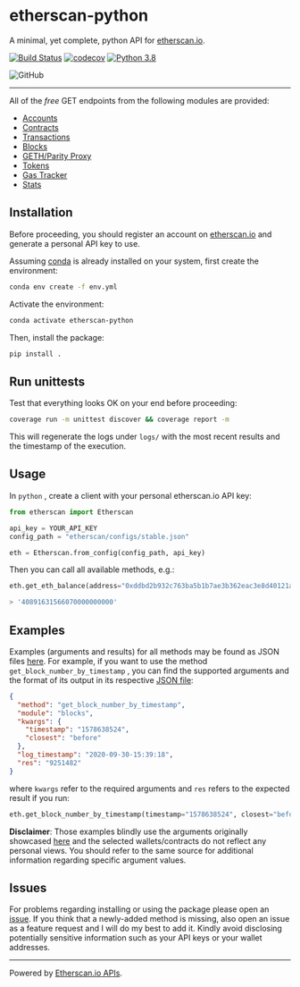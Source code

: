 # etherscan-python

A minimal, yet complete, python API for [etherscan.io](etherscan.io).

[![Build Status](https://travis-ci.com/pcko1/etherscan-python.svg?branch=master)](https://travis-ci.com/pcko1/etherscan-python) 
[![codecov](https://codecov.io/gh/pcko1/etherscan-python/branch/master/graph/badge.svg)](https://codecov.io/gh/pcko1/etherscan-python)
[![Python 3.8](https://img.shields.io/badge/python-3.8-blue.svg)](https://www.python.org/downloads/release/python-385/)

![GitHub](https://img.shields.io/github/license/pcko1/etherscan-python)

___

All of the *free* GET endpoints from the following modules are provided:

* [Accounts](https://etherscan.io/apis#accounts)
* [Contracts](https://etherscan.io/apis#contracts)
* [Transactions](https://etherscan.io/apis#transactions)
* [Blocks](https://etherscan.io/apis#blocks)
* [GETH/Parity Proxy](https://etherscan.io/apis#proxy)
* [Tokens](https://etherscan.io/apis#tokens)
* [Gas Tracker](https://etherscan.io/apis#gastracker)
* [Stats](https://etherscan.io/apis#stats)

## Installation

Before proceeding, you should register an account on [etherscan.io](etherscan.io) and generate a personal API key to use. 

Assuming [conda](https://docs.conda.io/en/latest/miniconda.html) is already installed on your system, first create the environment:

``` bash
conda env create -f env.yml
```

Activate the environment:

``` bash
conda activate etherscan-python
```

Then, install the package:

``` bash
pip install .
```

## Run unittests

Test that everything looks OK on your end before proceeding:

``` bash
coverage run -m unittest discover && coverage report -m
````

This will regenerate the logs under `logs/` with the most recent results and the timestamp of the execution.

## Usage

In `python` , create a client with your personal etherscan.io API key:

``` python
from etherscan import Etherscan

api_key = YOUR_API_KEY
config_path = "etherscan/configs/stable.json"

eth = Etherscan.from_config(config_path, api_key)
```

Then you can call all available methods, e.g.:

``` python
eth.get_eth_balance(address="0xddbd2b932c763ba5b1b7ae3b362eac3e8d40121a")

> '40891631566070000000000'
```

## Examples

Examples (arguments and results) for all methods may be found as JSON files [here](https://github.com/pcko1/etherscan-python/tree/master/logs).  For example, if you want to use the method `get_block_number_by_timestamp` , you can find the supported arguments and the format of its output in its respective [JSON file](logs/get_block_number_by_timestamp.json):

``` json
{
  "method": "get_block_number_by_timestamp",
  "module": "blocks",
  "kwargs": {
    "timestamp": "1578638524",
    "closest": "before"
  },
  "log_timestamp": "2020-09-30-15:39:18",
  "res": "9251482"
}
```

where `kwargs` refer to the required arguments and `res` refers to the expected result if you run:

``` python
eth.get_block_number_by_timestamp(timestamp="1578638524", closest="before")
```

**Disclaimer**: Those examples blindly use the arguments originally showcased [here](https://api.etherscan.io/apis) and the selected wallets/contracts do not reflect any personal views. You should refer to the same source for additional information regarding specific argument values.

## Issues

For problems regarding installing or using the package please open an [issue](https://github.com/pcko1/etherscan-python/issues). If you think that a newly-added method is missing, also open an issue as a feature request and I will do my best to add it. Kindly avoid disclosing potentially sensitive information such as your API keys or your wallet addresses.

___
Powered by [Etherscan.io APIs](https://etherscan.io/apis).
